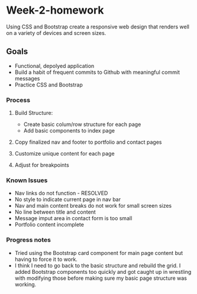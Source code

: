 # Week-2-homework
Using CSS and Bootstrap create a responsive web design that renders well on a variety of devices and screen sizes. 

## Goals
*   Functional, depolyed application
*   Build a habit of frequent commits to Github with meaningful commit messages
*   Practice CSS and Bootstrap

### Process
1)  Build Structure:
    *   Create basic colum/row structure for each page
    *   Add basic components to index page

2)  Copy finalized nav and footer to portfolio and contact pages

3)  Customize unique content for each page

4) Adjust for breakpoints



### Known Issues
*   Nav links do not function - RESOLVED
*   No style to indicate current page in nav bar
*   Nav and main content breaks do not work for small screen sizes
*   No line between title and content 
*   Message imput area in contact form is too small
*   Portfolio content incomplete

### Progress notes
*   Tried using the Bootstrap card component for main page content but having to force it to work.
*   I think I need to go back to the basic structure and rebuild the grid. I added Bootstrap components too quickly and got caught up in wrestling with modifying those before making sure my basic page structure was working.




